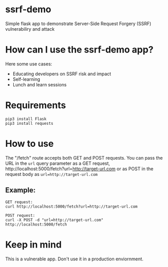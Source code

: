 # ssrf-demo
Simple flask app to demonstrate Server-Side Request Forgery (SSRF) vulnerabiliry and attack

# How can I use the ssrf-demo app?

Here some use cases:
* Educating developers on SSRF risk and impact
* Self-learning
* Lunch and learn sessions

# Requirements
```
pip3 install Flask
pip3 install requests
```

# How to use
The "/fetch" route accepts both GET and POST requests. You can pass the URL in the `url` query parameter as a GET request, http://localhost:5000/fetch?url=http://target-url.com or as  POST in the request body as `url=http://target-url.com`

## Example:
```
GET request: 
curl http://localhost:5000/fetch?url=http://target-url.com

POST request: 
curl -X POST -d "url=http://target-url.com" http://localhost:5000/fetch
```

# Keep in mind
This is a vulnerable app. Don't use it in a production enviornment.
